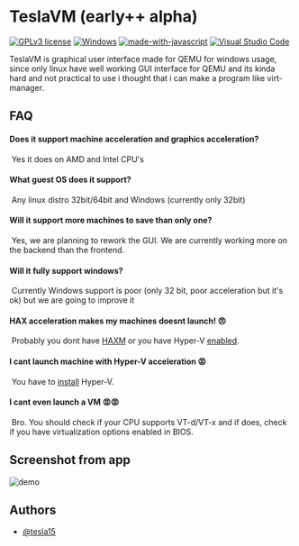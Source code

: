
# TeslaVM (early++ alpha)
[![GPLv3 license](https://img.shields.io/badge/License-GPLv3-blue.svg)](http://perso.crans.org/besson/LICENSE.html)
[![Windows](https://badgen.net/badge/icon/windows?icon=windows&label)](https://microsoft.com/windows/)
[![made-with-javascript](https://img.shields.io/badge/Made%20with-JavaScript-1f425f.svg)](https://www.javascript.com)
[![Visual Studio Code](https://img.shields.io/badge/--007ACC?logo=visual%20studio%20code&logoColor=ffffff)](https://code.visualstudio.com/)



TeslaVM is graphical user interface made for QEMU for windows usage, since only linux have well working GUI interface for QEMU and its kinda hard and not practical to use i thought that i can make a program like virt-manager.

## FAQ

#### Does it support machine acceleration and graphics acceleration?

&nbsp;Yes it does on AMD and Intel CPU's

#### What guest OS does it support?

&nbsp;Any linux distro 32bit/64bit and Windows (currently only 32bit)

#### Will it support more machines to save than only one?

&nbsp;Yes, we are planning to rework the GUI. We are currently working more on the backend than the frontend.

#### Will it fully support windows?

&nbsp;Currently Windows support is poor (only 32 bit, poor acceleration but it's ok) but we are going to improve it

#### HAX acceleration makes my machines doesnt launch! 😠

&nbsp;Probably you dont have [HAXM](https://github.com/intel/haxm/releases/tag/v7.7.1) or you have Hyper-V [enabled](https://www.nakivo.com/blog/uninstalling-or-disabling-hyper-v-in-windows-10/).

#### I cant launch machine with Hyper-V acceleration 😡
&nbsp;You have to [install](https://learn.microsoft.com/pl-pl/virtualization/hyper-v-on-windows/quick-start/enable-hyper-v) Hyper-V.

#### I cant even launch a VM 😡😡
&nbsp;Bro. You should check if your CPU supports VT-d/VT-x and if does, check if you have virtualization options enabled in BIOS.
## Screenshot from app

![demo](https://media.discordapp.net/attachments/1019861237741400145/1043629222981279764/image.png?width=581&height=448)

## Authors

- [@tesla15](https://www.github.com/tesla15)

